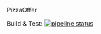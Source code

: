 PizzaOffer


Build & Test:
[![pipeline status](https://gitlab.com/general95/pizzaoffer/badges/master/pipeline.svg)](https://gitlab.com/general95/pizzaoffer/commits/master)

